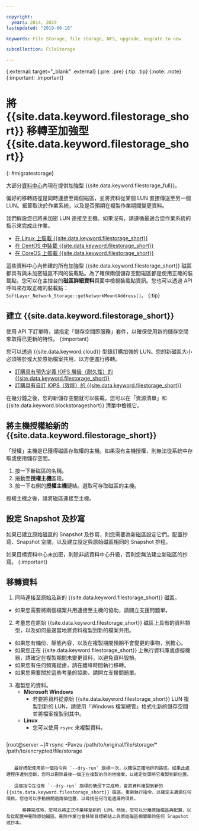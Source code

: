 ```yaml
---

copyright:
  years: 2014, 2019
lastupdated: "2019-06-18"

keywords: File Storage, file storage, NFS, upgrade, migrate to new

subcollection: FileStorage

---
```

{:external: target="_blank" .external}
{:pre: .pre}
{:tip: .tip}
{:note: .note}
{:important: .important}

# 將 {{site.data.keyword.filestorage_short}} 移轉至加強型 {{site.data.keyword.filestorage_short}}
{: #migratestorage}

大部分[資料中心](/docs/infrastructure/FileStorage?topic=FileStorage-selectDC)內現在提供加強型 {{site.data.keyword.filestorage_full}}。

偏好的移轉路徑是同時連接至兩個磁區，並將資料從某個 LUN 直接傳送至另一個 LUN。細節取決於作業系統，以及是否預期在複製作業期間變更資料。

我們假設您已將未加密 LUN 連接至主機。如果沒有，請遵循最適合您作業系統的指示來完成此作業。

- [在 Linux 上裝載 {{site.data.keyword.filestorage_short}}](/docs/infrastructure/FileStorage?topic=FileStorage-mountingLinux)
- [在 CentOS 中裝載 {{site.data.keyword.filestorage_short}}](/docs/infrastructure/FileStorage?topic=FileStorage-mountingCentOS)
- [在 CoreOS 上裝載 {{site.data.keyword.filestorage_short}}](/docs/infrastructure/FileStorage?topic=FileStorage-mountingCoreOS)

這些資料中心內佈建的所有加強型 {{site.data.keyword.filestorage_short}} 磁區都具有與未加密磁區不同的裝載點。為了確保兩個儲存空間磁區都是使用正確的裝載點，您可以在主控台的**磁區詳細資料**頁面中檢視裝載點資訊。您也可以透過 API 呼叫來存取正確的裝載點：`SoftLayer_Network_Storage::getNetworkMountAddress()`。
{:tip}


## 建立 {{site.data.keyword.filestorage_short}}

使用 API 下訂單時，請指定「儲存空間即服務」套件，以確保使用新的儲存空間來取得已更新的特性。
{:important}

您可以透過 {{site.data.keyword.cloud}} 型錄訂購加強的 LUN。您的新磁區大小必須等於或大於原始檔案共用，以方便進行移轉。

- [訂購具有預先定義 IOPS 層級（耐久性）的 {{site.data.keyword.filestorage_short}}](/docs/infrastructure/FileStorage?topic=FileStorage-orderingConsole#endurance)
- [訂購具有自訂 IOPS（效能）的 {{site.data.keyword.filestorage_short}}](/docs/infrastructure/FileStorage?topic=FileStorage-orderingConsole#performance)

在幾分鐘之後，您的新儲存空間就可以裝載。您可以在「資源清單」和 {{site.data.keyword.blockstorageshort}} 清單中檢視它。


## 將主機授權給新的 {{site.data.keyword.filestorage_short}}

「授權」主機是已獲得磁區存取權的主機。如果沒有主機授權，則無法從系統中存取或使用儲存空間。

1. 按一下新磁區的名稱。
2. 捲動至**授權主機**區段。
3. 按一下右側的**授權主機**鏈結。選取可存取磁區的主機。

授權主機之後，請將磁區連接至主機。


## 設定 Snapshot 及抄寫

如果已建立原始磁區的 Snapshot 及抄寫，則您需要為新磁區設定它們。配置抄寫、Snapshot 空間，以及建立設定與原始磁區相同的 Snapshot 排程。

如果目標資料中心未加密，則除非該資料中心升級，否則您無法建立新磁區的抄寫。
{:important}


## 移轉資料

1. 同時連接至原始及新的 {{site.data.keyword.filestorage_short}} 磁區。
  - 如果您需要將兩個檔案共用連接至主機的協助，請開立支援問題單。

2. 考量您在原始 {{site.data.keyword.filestorage_short}} 磁區上具有的資料類型，以及如何最適當地將資料複製到新的檔案共用。
  - 如果您有備份、靜態內容，以及在複製期間預期不會變更的事物，別擔心。
  - 如果您正在 {{site.data.keyword.filestorage_short}} 上執行資料庫或虛擬機器，請確定在複製期間未變更資料，以避免資料毀損。
  - 如果您有任何頻寬疑慮，請在離峰時間執行移轉。
  - 如果您需要關於這些考量的協助，請開立支援問題單。

3. 複製您的資料。
   - **Microsoft Windows**
     - 若要將資料從原始 {{site.data.keyword.filestorage_short}} LUN 複製到新的 LUN，請使用「Windows 檔案總管」格式化新的儲存空間並將檔案複製到其中。
   - **Linux**
     - 您可以使用 `rsync` 來複製資料。
       ```
[root@server ~]# rsync -Pavzu /path/to/original/file/storage/* /path/to/encrypted/file/storage
```

   最好搭配使用前一個指令與 `--dry-run` 旗標一次，以確保正確地排列路徑。如果此處理程序遭到岔斷，您可以刪除最後一個正在複製的目的地檔案，以確定從頭將它複製到新位置。

   這個指令在沒有 `--dry-run` 旗標的情況下完成時，會將資料複製到新的 {{site.data.keyword.filestorage_short}} 磁區。重新執行指令，以確定未遺漏任何項目。您也可以手動檢閱這兩個位置，以尋找任何可能遺漏的項目。

      移轉完成時，您可以將正式作業移至新的 LUN。然後，您可以分離原始磁區與配置，以及從配置中刪除原始磁區。刪除作業也會移除目標網站上與原始磁區相關聯的任何 Snapshot 或抄本。
